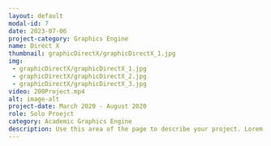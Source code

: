 ```yaml
---
layout: default
modal-id: 7
date: 2023-07-06
project-category: Graphics Engine
name: Direct X
thumbnail: graphicDirectX/graphicDirectX_1.jpg
img: 
 - graphicDirectX/graphicDirectX_1.jpg
 - graphicDirectX/graphicDirectX_2.jpg
 - graphicDirectX/graphicDirectX_3.jpg
video: 200Project.mp4
alt: image-alt
project-date: March 2020 - August 2020
role: Solo Proejct
category: Academic Graphics Engine
description: Use this area of the page to describe your project. Lorem ipsum dolor sit amet, consectetur adipisicing elit. Mollitia neque assumenda ipsam nihil, molestias magnam, recusandae quos quis inventore quisquam velit asperiores, vitae? Reprehenderit soluta, eos quod consequuntur itaque. Nam.
---
```


